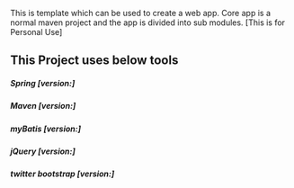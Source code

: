 This is template which can be used to create a web app. 
Core app is a normal maven project and the app is divided into sub modules.
[This is for Personal Use]

This Project uses below tools 
-----------------------------
##### Spring [version:]
##### Maven [version:]
##### myBatis [version:]
##### jQuery [version:]
##### twitter bootstrap [version:]
